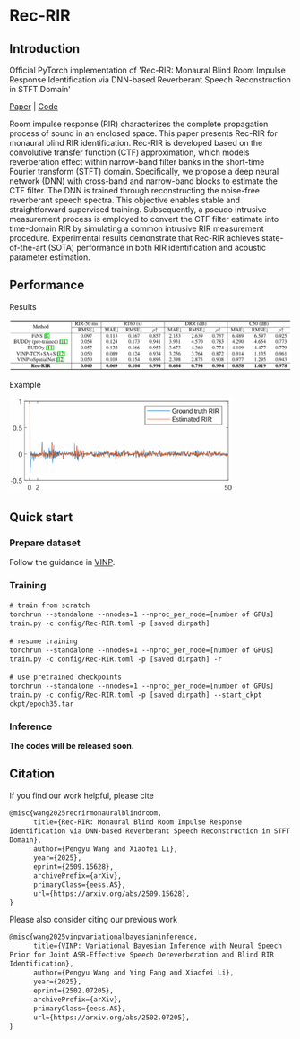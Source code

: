# Rec-RIR

## Introduction
Official PyTorch implementation of 'Rec-RIR: Monaural Blind Room Impulse Response Identification via DNN-based Reverberant Speech Reconstruction in STFT Domain'

[Paper](https://arxiv.org/abs/2509.15628) | [Code](https://github.com/Audio-WestlakeU/Rec-RIR)

Room impulse response (RIR) characterizes the complete propagation process of sound in an enclosed space. This paper presents Rec-RIR for monaural blind RIR identification. Rec-RIR is developed based on the convolutive transfer function (CTF) approximation, which models reverberation effect within narrow-band filter banks in the short-time Fourier transform (STFT) domain. Specifically, we propose a deep neural network (DNN) with cross-band and narrow-band blocks to estimate the CTF filter. The DNN is trained through reconstructing the noise-free reverberant speech spectra. This objective enables stable and straightforward supervised training. Subsequently, a pseudo intrusive measurement process is employed to convert the CTF filter estimate into time-domain RIR by simulating a common intrusive RIR measurement procedure. Experimental results demonstrate that Rec-RIR achieves state-of-the-art (SOTA) performance in both RIR identification and acoustic parameter estimation. 

## Performance

Results

<img src="figure/performance.png" width="800">

Example

<img src="figure/waveform.png" width="400">

## Quick start
### Prepare dataset
Follow the guidance in [VINP](https://github.com/Audio-WestlakeU/VINP).

### Training

```
# train from scratch
torchrun --standalone --nnodes=1 --nproc_per_node=[number of GPUs] train.py -c config/Rec-RIR.toml -p [saved dirpath]

# resume training
torchrun --standalone --nnodes=1 --nproc_per_node=[number of GPUs] train.py -c config/Rec-RIR.toml -p [saved dirpath] -r 

# use pretrained checkpoints
torchrun --standalone --nnodes=1 --nproc_per_node=[number of GPUs] train.py -c config/Rec-RIR.toml -p [saved dirpath] --start_ckpt ckpt/epoch35.tar
```

### Inference

**The codes will be released soon.**

## Citation
If you find our work helpful, please cite
```
@misc{wang2025recrirmonauralblindroom,
      title={Rec-RIR: Monaural Blind Room Impulse Response Identification via DNN-based Reverberant Speech Reconstruction in STFT Domain}, 
      author={Pengyu Wang and Xiaofei Li},
      year={2025},
      eprint={2509.15628},
      archivePrefix={arXiv},
      primaryClass={eess.AS},
      url={https://arxiv.org/abs/2509.15628}, 
}
```
Please also consider citing our previous work
```
@misc{wang2025vinpvariationalbayesianinference,
      title={VINP: Variational Bayesian Inference with Neural Speech Prior for Joint ASR-Effective Speech Dereverberation and Blind RIR Identification}, 
      author={Pengyu Wang and Ying Fang and Xiaofei Li},
      year={2025},
      eprint={2502.07205},
      archivePrefix={arXiv},
      primaryClass={eess.AS},
      url={https://arxiv.org/abs/2502.07205}, 
}
```
